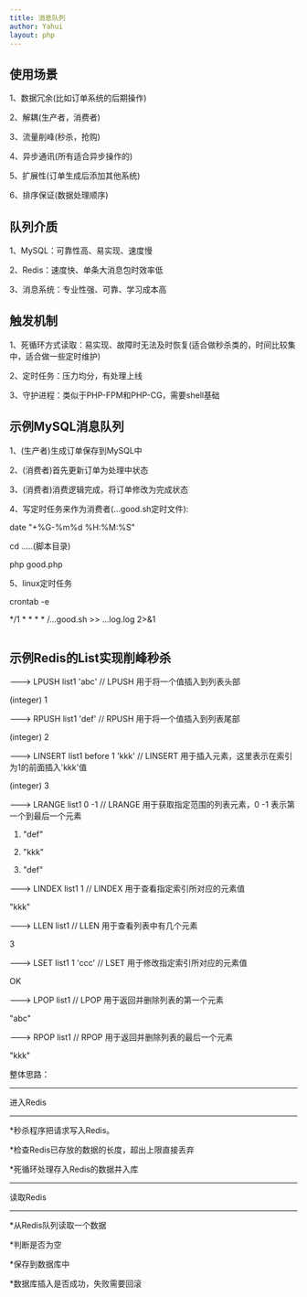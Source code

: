 ```yaml
---
title: 消息队列
author: Yahui
layout: php
---
```


<h2>使用场景</h2>

1、数据冗余(比如订单系统的后期操作)

2、解耦(生产者，消费者)

3、流量削峰(秒杀，抢购)

4、异步通讯(所有适合异步操作的)

5、扩展性(订单生成后添加其他系统)

6、排序保证(数据处理顺序)

<h2>队列介质</h2>

1、MySQL：可靠性高、易实现、速度慢

2、Redis：速度快、单条大消息包时效率低

3、消息系统：专业性强、可靠、学习成本高

<h2>触发机制</h2>

1、死循环方式读取：易实现、故障时无法及时恢复(适合做秒杀类的，时间比较集中，适合做一些定时维护)

2、定时任务：压力均分，有处理上线

3、守护进程：类似于PHP-FPM和PHP-CG，需要shell基础

<h2>示例MySQL消息队列</h2>

1、(生产者)生成订单保存到MySQL中

2、(消费者)首先更新订单为处理中状态

3、(消费者)消费逻辑完成，将订单修改为完成状态

4、写定时任务来作为消费者(...good.sh定时文件):

date "+%G-%m%d %H:%M:%S"

cd .....(脚本目录)

php good.php

5、linux定时任务

crontab -e

*/1 * * * * /...good.sh >> ...log.log 2>&1

<span class="image featured"><img src="{{ 'assets/images/other/mysqllist.jpg' | relative_url }}" alt="" /></span>

<h2>示例Redis的List实现削峰秒杀</h2>

---> LPUSH list1 'abc'             // LPUSH 用于将一个值插入到列表头部

(integer) 1

---> RPUSH list1 'def'             // RPUSH 用于将一个值插入到列表尾部

(integer) 2

---> LINSERT list1 before 1 'kkk'  // LINSERT 用于插入元素，这里表示在索引为1的前面插入'kkk'值

(integer) 3

---> LRANGE list1 0 -1             // LRANGE 用于获取指定范围的列表元素，0 -1 表示第一个到最后一个元素

1) "def"

2) "kkk"

3) "def"

---> LINDEX list1 1                // LINDEX 用于查看指定索引所对应的元素值

"kkk"

---> LLEN list1                    // LLEN 用于查看列表中有几个元素

3

---> LSET list1 1 'ccc'            // LSET 用于修改指定索引所对应的元素值

OK

---> LPOP list1                    // LPOP 用于返回并删除列表的第一个元素

"abc"

---> RPOP list1                    // RPOP 用于返回并删除列表的最后一个元素

"kkk"

整体思路：

<hr/>

进入Redis

<hr/>

*秒杀程序把请求写入Redis。

*检查Redis已存放的数据的长度，超出上限直接丢弃

*死循环处理存入Redis的数据并入库

<hr/>

读取Redis

<hr/>

*从Redis队列读取一个数据

*判断是否为空

*保存到数据库中

*数据库插入是否成功，失败需要回滚

